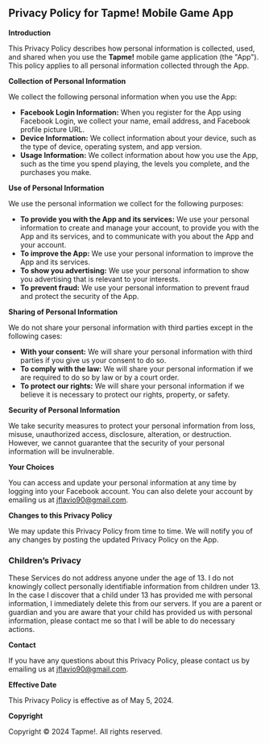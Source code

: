 ## Privacy Policy for Tapme! Mobile Game App

**Introduction**

This Privacy Policy describes how personal information is collected, used, and shared when you use the **Tapme!** mobile game application (the "App"). This policy applies to all personal information collected through the App.

**Collection of Personal Information**

We collect the following personal information when you use the App:

* **Facebook Login Information:** When you register for the App using Facebook Login, we collect your name, email address, and Facebook profile picture URL.
* **Device Information:** We collect information about your device, such as the type of device, operating system, and app version.
* **Usage Information:** We collect information about how you use the App, such as the time you spend playing, the levels you complete, and the purchases you make.

**Use of Personal Information**

We use the personal information we collect for the following purposes:

* **To provide you with the App and its services:** We use your personal information to create and manage your account, to provide you with the App and its services, and to communicate with you about the App and your account.
* **To improve the App:** We use your personal information to improve the App and its services.
* **To show you advertising:** We use your personal information to show you advertising that is relevant to your interests.
* **To prevent fraud:** We use your personal information to prevent fraud and protect the security of the App.

**Sharing of Personal Information**

We do not share your personal information with third parties except in the following cases:

* **With your consent:** We will share your personal information with third parties if you give us your consent to do so.
* **To comply with the law:** We will share your personal information if we are required to do so by law or by a court order.
* **To protect our rights:** We will share your personal information if we believe it is necessary to protect our rights, property, or safety.

**Security of Personal Information**

We take security measures to protect your personal information from loss, misuse, unauthorized access, disclosure, alteration, or destruction. However, we cannot guarantee that the security of your personal information will be invulnerable.

**Your Choices**

You can access and update your personal information at any time by logging into your Facebook account. You can also delete your account by emailing us at jflavio90@gmail.com.

**Changes to this Privacy Policy**

We may update this Privacy Policy from time to time. We will notify you of any changes by posting the updated Privacy Policy on the App.

### Children’s Privacy

These Services do not address anyone under the age of 13. I do not knowingly collect personally identifiable information from children under 13. In the case I discover that a child under 13 has provided me with personal information, I immediately delete this from our servers. If you are a parent or guardian and you are aware that your child has provided us with personal information, please contact me so that I will be able to do necessary actions.

**Contact**

If you have any questions about this Privacy Policy, please contact us by emailing us at jflavio90@gmail.com.

**Effective Date**

This Privacy Policy is effective as of May 5, 2024.

**Copyright**

Copyright © 2024 Tapme!. All rights reserved.
